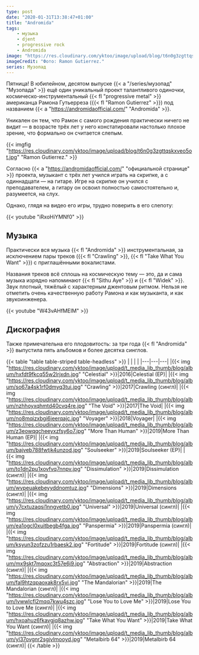 ```yaml
---
type: post
date: "2020-01-31T13:38:47+01:00"
title: "Andromida"
tags:
    - музыка
    - djent
    - progressive rock
    - Andromida
image: "https://res.cloudinary.com/yktoo/image/upload/blog/t6n0g3zgttqskxveo5ot.jpg"
imageCredit: "Фото: Ramon Gutierrez."
series: Музопад
---
```


Пятница! В юбилейном, десятом выпуске {{< a "/series/музопад" "Музопада" >}} ещё один уникальный проект талантливого одиночки, космическо-инструментальный {{< fl "progressive metal" >}} американца Рамона Гутьерреза ({{< fl "Ramon Gutierrez" >}}) под названием {{< a "https://andromidaofficial.com/" "Andromida" >}}.

Уникален он тем, что Рамон с самого рождения практически ничего не видит — в возрасте трёх лет у него констатировали настолько плохое зрение, что формально он считается слепым.

<!--more-->

{{< imgfig "https://res.cloudinary.com/yktoo/image/upload/blog/t6n0g3zgttqskxveo5ot.jpg" "Ramon Gutierrez." >}}

Согласно {{< a "https://andromidaofficial.com/" "официальной странице" >}} проекта, музыкант с трёх лет учился играть на скрипке, а с одиннадцати — на гитаре. Игре на скрипке он учился с преподавателем, а гитару он освоил полностью самостоятельно и, разумеется, на слух.

Однако, глядя на видео его игры, трудно поверить в его слепоту:

{{< youtube "iRxoHiYMNf0" >}}

## Музыка

Практически вся музыка {{< fl "Andromida" >}} инструментальная, за исключением пары треков ({{< fl "Crawling" >}}, {{< fl "Take What You Want" >}}) с приглашёнными вокалистами.

Названия треков всё сплошь на космическую тему — это, да и сама музыка изрядно напоминают {{< fl "Sithu Aye" >}} и {{< fl "Widek" >}}. Звук плотный, тяжёлый с характерным джентовым ритмом. Нельзя не отметить очень качественную работу Рамона и как музыканта, и как звукоинженера.

{{< youtube "W43vAHfMEIM" >}}

## Дискография

Также примечательна его плодовитость: за три года {{< fl "Andromida" >}} выпустила пять альбомов и более десятка синглов.

{{< table "table table-striped table-headless" >}}
|   |   |   |
|---|---|---|
|{{< img "https://res.cloudinary.com/yktoo/image/upload/t_media_lib_thumb/blog/album/hxfdt9fkcq55w2lrjxdn.jpg" "Celestial" >}}|2016|Celestial (EP)|
|{{< img "https://res.cloudinary.com/yktoo/image/upload/t_media_lib_thumb/blog/album/so67a4sk1rf0dmyq3tui.jpg" "Crawling" >}}|2017|Crawling (сингл)|
|{{< img "https://res.cloudinary.com/yktoo/image/upload/t_media_lib_thumb/blog/album/nzhhoyxqhmtd40cvq4re.jpg" "The Void" >}}|2017|The Void|
|{{< img "https://res.cloudinary.com/yktoo/image/upload/t_media_lib_thumb/blog/album/no8mqizxbgi6ieerqajc.jpg" "Voyager" >}}|2018|Voyager|
|{{< img "https://res.cloudinary.com/yktoo/image/upload/t_media_lib_thumb/blog/album/z3eowqqcheeyxzfsy6o7.jpg" "More Than Human" >}}|2019|More Than Human (EP)|
|{{< img "https://res.cloudinary.com/yktoo/image/upload/t_media_lib_thumb/blog/album/bajveb788fwtjk4unzod.jpg" "Soulseeker" >}}|2019|Soulseeker (EP)|
|{{< img "https://res.cloudinary.com/yktoo/image/upload/t_media_lib_thumb/blog/album/to1dn2pu1xovfvq7nnpv.jpg" "Dissimulation" >}}|2019|Dissimulation (сингл)|
|{{< img "https://res.cloudinary.com/yktoo/image/upload/t_media_lib_thumb/blog/album/wvpeuakebeyyddnomtuz.jpg" "Dimensions" >}}|2019|Dimensions (сингл)|
|{{< img "https://res.cloudinary.com/yktoo/image/upload/t_media_lib_thumb/blog/album/y7cxtuzaqsi1nngvetb0.jpg" "Universal" >}}|2019|Universal (сингл)|
|{{< img "https://res.cloudinary.com/yktoo/image/upload/t_media_lib_thumb/blog/album/ea1ogcl0xuitbegb4fga.jpg" "Panspermia" >}}|2019|Panspermia (сингл)|
|{{< img "https://res.cloudinary.com/yktoo/image/upload/t_media_lib_thumb/blog/album/ksyun3zofzzu1rbaesk2.jpg" "Fortitude" >}}|2019|Fortitude (сингл)|
|{{< img "https://res.cloudinary.com/yktoo/image/upload/t_media_lib_thumb/blog/album/mx9skt7mqoxc3t57e6j9.jpg" "Abstraction" >}}|2019|Abstraction (сингл)|
|{{< img "https://res.cloudinary.com/yktoo/image/upload/t_media_lib_thumb/blog/album/fal9htzqpaoxak8rx5vi.jpg" "The Mandalorian" >}}|2019|The Mandalorian (сингл)|
|{{< img "https://res.cloudinary.com/yktoo/image/upload/t_media_lib_thumb/blog/album/lvwwlcfl2mqq7kwu4szc.jpg" "Lose You to Love Me" >}}|2019|Lose You to Love Me (сингл)|
|{{< img "https://res.cloudinary.com/yktoo/image/upload/t_media_lib_thumb/blog/album/hxoahuz6fkavgjq8azhw.jpg" "Take What You Want" >}}|2019|Take What You Want (сингл)|
|{{< img "https://res.cloudinary.com/yktoo/image/upload/t_media_lib_thumb/blog/album/yl37ovgnr2sgjvlmooyd.jpg" "Metalbirb 64" >}}|2019|Metalbirb 64 (сингл)|
{{< /table >}}

